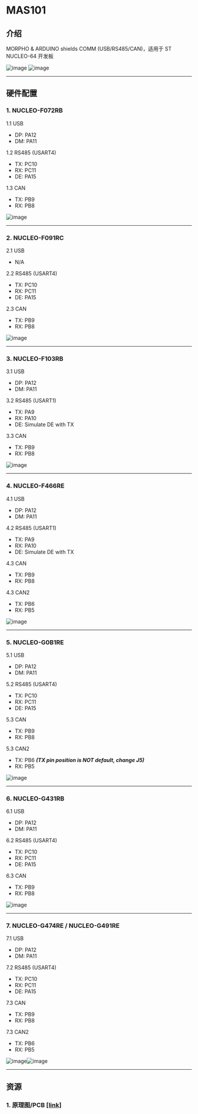# MAS101

## 介绍
MORPHO & ARDUINO shields COMM (USB/RS485/CAN)，适用于 ST NUCLEO-64 开发板

![image](mas101.png) ![image](nucleo-64.png)
***
## 硬件配置
### 1. NUCLEO-F072RB 
1.1 USB  
* DP: PA12  
* DM: PA11  

1.2 RS485 (USART4)  
* TX: PC10  
* RX: PC11  
* DE: PA15  
		
1.3 CAN  
* TX: PB9  
* RX: PB8  
		
![image](NUCLEO-F072RB.png)
***
### 2. NUCLEO-F091RC 
2.1 USB
* N/A

2.2 RS485 (USART4)
* TX: PC10
* RX: PC11
* DE: PA15
		
2.3 CAN
* TX: PB9
* RX: PB8
		
![image](NUCLEO-F091RC.png)
***
### 3. NUCLEO-F103RB 
3.1 USB  
* DP: PA12  
* DM: PA11  

3.2 RS485 (USART1)  
* TX: PA9  
* RX: PA10  
* DE: Simulate DE with TX 
		
3.3 CAN  
* TX: PB9  
* RX: PB8  
		
![image](NUCLEO-F103RB.png)
***
### 4. NUCLEO-F466RE
4.1 USB  
* DP: PA12  
* DM: PA11  

4.2 RS485 (USART1)  
* TX: PA9  
* RX: PA10  
* DE: Simulate DE with TX 
		
4.3 CAN  
* TX: PB9  
* RX: PB8  
		
4.3 CAN2  
* TX: PB6  
* RX: PB5  
		
![image](NUCLEO-F466RE.png)
***
### 5. NUCLEO-G0B1RE
5.1 USB  
* DP: PA12  
* DM: PA11  

5.2 RS485 (USART4)
* TX: PC10
* RX: PC11
* DE: PA15  
		
5.3 CAN  
* TX: PB9  
* RX: PB8  
		
5.3 CAN2  
* TX: PB6  ___(TX pin position is NOT default, change J5)___
* RX: PB5  


![image](NUCLEO-G0B1RE.png)
***
### 6. NUCLEO-G431RB
6.1 USB  
* DP: PA12  
* DM: PA11  

6.2 RS485 (USART4)
* TX: PC10
* RX: PC11
* DE: PA15  
		
6.3 CAN  
* TX: PB9  
* RX: PB8  

![image](NUCLEO-G431RB.png)
***
### 7. NUCLEO-G474RE / NUCLEO-G491RE
7.1 USB  
* DP: PA12  
* DM: PA11  

7.2 RS485 (USART4)
* TX: PC10
* RX: PC11
* DE: PA15  
		
7.3 CAN  
* TX: PB9  
* RX: PB8  
		
7.3 CAN2  
* TX: PB6  
* RX: PB5  

![image](NUCLEO-G474RE.png)![image](NUCLEO-G491RE.png)
***

## 资源
### 1.  原理图/PCB [[link]](https://gitee.com/ibotx/mas/tree/master/MAS101/HW/V1.0)

